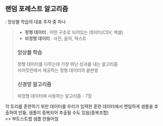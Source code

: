 ## 랜덤 포레스트 알고리즘
: 앙상블 학습의 대표 주자 중 하나  

>- **정형 데이터** : 어떤 구조로 되어있는 데이터(CSV, 엑셀)
>- **비정형 데이터** : 사진, 음악, 텍스트  
>
>### 앙상블 학습
>정형 데이터를 다루는데 가장 뛰난 성과를 내는 알고리즘  
>사이킷런에서 제공하는 정형 데이터의 끝판왕
>
>### 신경망 알고리즘
>비정형 데이터에 사용하는 알고리즘 - 7장

각 트리를 훈련하기 위한 데이터를 우리가 입력한 훈련 데이터에서 랜덤하게 샘플을 추출하여 만듦, 샘플이 중복되어 추출될 수도 있음(중복조합)  
=> 부트스트랩 샘플 만들어짐

